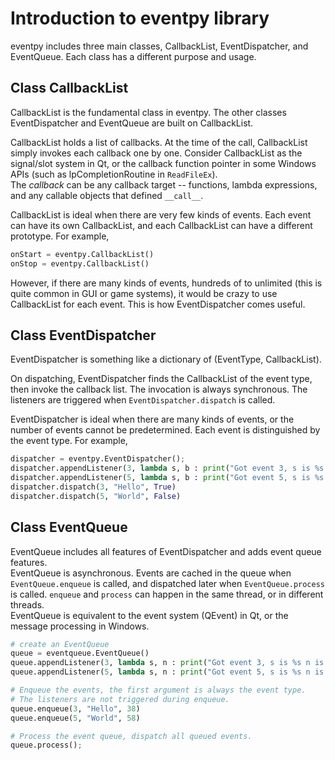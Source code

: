 # Introduction to eventpy library

eventpy includes three main classes, CallbackList, EventDispatcher, and EventQueue. Each class has a different purpose and usage.  

## Class CallbackList

CallbackList is the fundamental class in eventpy. The other classes EventDispatcher and EventQueue are built on CallbackList.  

CallbackList holds a list of callbacks. At the time of the call, CallbackList simply invokes each callback one by one. Consider CallbackList as the signal/slot system in Qt, or the callback function pointer in some Windows APIs (such as lpCompletionRoutine in `ReadFileEx`).  
The *callback* can be any callback target -- functions, lambda expressions, and any callable objects that defined `__call__`.  

CallbackList is ideal when there are very few kinds of events. Each event can have its own CallbackList, and each CallbackList can have a different prototype. For example,
```python
onStart = eventpy.CallbackList()
onStop = eventpy.CallbackList()
```
However, if there are many kinds of events, hundreds of to unlimited (this is quite common in GUI or game systems), it would be crazy to use CallbackList for each event. This is how EventDispatcher comes useful.  

## Class EventDispatcher

EventDispatcher is something like a dictionary of (EventType, CallbackList).

On dispatching, EventDispatcher finds the CallbackList of the event type, then invoke the callback list. The invocation is always synchronous. The listeners are triggered when `EventDispatcher.dispatch` is called.  

EventDispatcher is ideal when there are many kinds of events, or the number of events cannot be predetermined. Each event is distinguished by the event type. For example,
```python
dispatcher = eventpy.EventDispatcher();
dispatcher.appendListener(3, lambda s, b : print("Got event 3, s is %s b is %d" % (s, b)))
dispatcher.appendListener(5, lambda s, b : print("Got event 5, s is %s b is %d" % (s, b)))
dispatcher.dispatch(3, "Hello", True)
dispatcher.dispatch(5, "World", False)
```

## Class EventQueue

EventQueue includes all features of EventDispatcher and adds event queue features.  
EventQueue is asynchronous. Events are cached in the queue when `EventQueue.enqueue` is called, and dispatched later when `EventQueue.process` is called. `enqueue` and `process` can happen in the same thread, or in different threads.  
EventQueue is equivalent to the event system (QEvent) in Qt, or the message processing in Windows.  

```python
# create an EventQueue
queue = eventqueue.EventQueue()
queue.appendListener(3, lambda s, n : print("Got event 3, s is %s n is %d" % (s, n)))
queue.appendListener(5, lambda s, n : print("Got event 5, s is %s n is %d" % (s, n)))

# Enqueue the events, the first argument is always the event type.
# The listeners are not triggered during enqueue.
queue.enqueue(3, "Hello", 38)
queue.enqueue(5, "World", 58)

# Process the event queue, dispatch all queued events.
queue.process();
```

